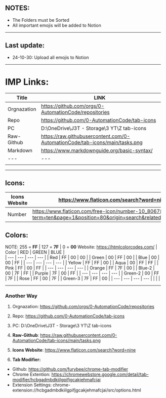 ## NOTES:
- The Folders must be Sorted
- All important emojis will be added to Notion

---

## Last update:
- 24-10-30: Upload all emojis to Notion  

---


# IMP Links:
| Title | LINK |
| --- | --- |
| Orgnazation | https://github.com/orgs/0-AutomationCode/repositories |
| Repo | https://github.com/0-AutomationCode/tab-icons |
| PC | D:\OneDrive\J3T - Storage\3 YT\Z tab-icons |
| Raw-Github | https://raw.githubusercontent.com/0-AutomationCode/tab-icons/main/tasks.png |
| Markdown | https://www.markdownguide.org/basic-syntax/ |
| --- | --- | --- | --- |
|  |  |

---

## Icons:
| Icons Website | https://www.flaticon.com/search?word=nine |
| --- | --- |
| Number | https://www.flaticon.com/free-icon/number-10_8067865?term=ten&page=1&position=80&origin=search&related_id=8067865 |


## Colors:
NOTE: 255 = **FF** | 127 = **7F** | 0 = **00** 
Website: https://htmlcolorcodes.com/
| Color | RED | GREEN | BLUE |  
| --- | --- | --- | --- |
| Red | FF | 00 | 00 |
| Green | 00 | FF | 00 |
| Blue | 00 | 00 | FF |
| --- | --- | --- | --- |
| Yellow | FF | FF | 00 |
| Aqua | 00 | FF | FF |
| Pink | FF | 00 | FF |
| --- | --- | --- | --- |
| Orange | FF | 7F | 00 |
| Blue-2 | 00 | 7F | FF |
| Purple | 7F | 00 | FF |
| --- | --- | --- | --- |
| Green-2 | 00 | FF | 7F |
| Rose | FF | 00 | 7F |
| Green-3 | 7F | FF | 00 |
| --- | --- | --- | --- |
|  |  |

---

### Another Way
1. Orgnazation: https://github.com/orgs/0-AutomationCode/repositories

1. Repo: https://github.com/0-AutomationCode/tab-icons

1. PC: D:\OneDrive\J3T - Storage\3 YT\Z tab-icons

1. **Raw-Github**: https://raw.githubusercontent.com/0-AutomationCode/tab-icons/main/tasks.png

1. **Icons Website**: https://www.flaticon.com/search?word=nine

1. **Tab Modifier:**
  - Github: https://github.com/furybee/chrome-tab-modifier
  - Chrome Extention: https://chromewebstore.google.com/detail/tab-modifier/hcbgadmbdkiilgpifjgcakjehmafcjai
  - Extension Settings: chrome-extension://hcbgadmbdkiilgpifjgcakjehmafcjai/src/options.html
